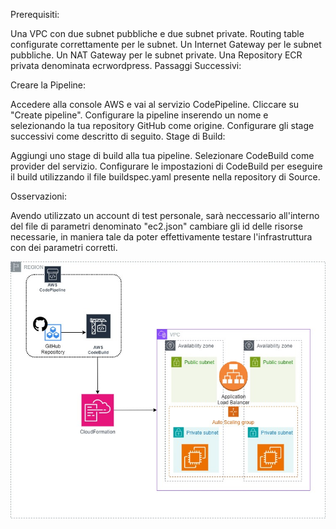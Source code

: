 Prerequisiti:

Una VPC con due subnet pubbliche e due subnet private.
Routing table configurate correttamente per le subnet.
Un Internet Gateway per le subnet pubbliche.
Un NAT Gateway per le subnet private.
Una Repository ECR privata denominata ecrwordpress.
Passaggi Successivi:

Creare la Pipeline:

Accedere alla console AWS e vai al servizio CodePipeline.
Cliccare su "Create pipeline".
Configurare la pipeline inserendo un nome e selezionando la tua repository GitHub come origine.
Configurare gli stage successivi come descritto di seguito.
Stage di Build:

Aggiungi uno stage di build alla tua pipeline.
Selezionare CodeBuild come provider del servizio.
Configurare le impostazioni di CodeBuild per eseguire il build utilizzando il file buildspec.yaml presente nella repository di Source.


Osservazioni:

Avendo utilizzato un account di test personale, sarà neccessario all'interno del file di parametri denominato "ec2.json" cambiare gli id delle risorse necessarie,
in maniera tale da poter effettivamente testare l'infrastruttura con dei parametri corretti. 


![DIAGRAM](ReadmeDiagram/InfrastractureAutomized.jpg)